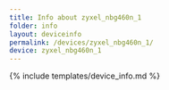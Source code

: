 ```yaml
---
title: Info about zyxel_nbg460n_1
folder: info
layout: deviceinfo
permalink: /devices/zyxel_nbg460n_1/
device: zyxel_nbg460n_1
---
```

{% include templates/device_info.md %}
